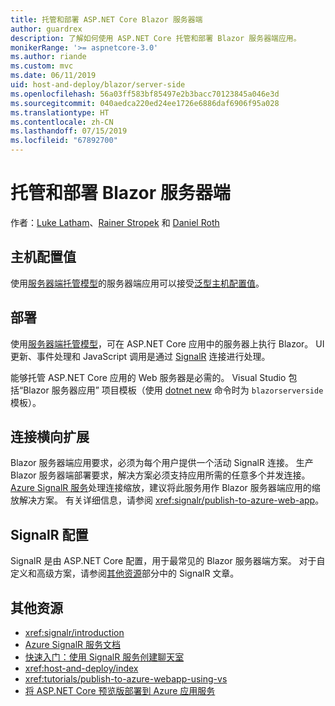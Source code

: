 ```yaml
---
title: 托管和部署 ASP.NET Core Blazor 服务器端
author: guardrex
description: 了解如何使用 ASP.NET Core 托管和部署 Blazor 服务器端应用。
monikerRange: '>= aspnetcore-3.0'
ms.author: riande
ms.custom: mvc
ms.date: 06/11/2019
uid: host-and-deploy/blazor/server-side
ms.openlocfilehash: 56a03ff583bf85497e2b3bacc70123845a046e3d
ms.sourcegitcommit: 040aedca220ed24ee1726e6886daf6906f95a028
ms.translationtype: HT
ms.contentlocale: zh-CN
ms.lasthandoff: 07/15/2019
ms.locfileid: "67892700"
---
```

# <a name="host-and-deploy-blazor-server-side"></a>托管和部署 Blazor 服务器端

作者：[Luke Latham](https://github.com/guardrex)、[Rainer Stropek](https://www.timecockpit.com) 和 [Daniel Roth](https://github.com/danroth27)

## <a name="host-configuration-values"></a>主机配置值

使用[服务器端托管模型](xref:blazor/hosting-models#server-side)的服务器端应用可以接受[泛型主机配置值](xref:fundamentals/host/generic-host#host-configuration)。

## <a name="deployment"></a>部署

使用[服务器端托管模型](xref:blazor/hosting-models#server-side)，可在 ASP.NET Core 应用中的服务器上执行 Blazor。 UI 更新、事件处理和 JavaScript 调用是通过 [SignalR](xref:signalr/introduction) 连接进行处理。

能够托管 ASP.NET Core 应用的 Web 服务器是必需的。 Visual Studio 包括“Blazor 服务器应用”  项目模板（使用 [dotnet new](/dotnet/core/tools/dotnet-new) 命令时为 `blazorserverside` 模板）。

## <a name="connection-scale-out"></a>连接横向扩展

Blazor 服务器端应用要求，必须为每个用户提供一个活动 SignalR 连接。 生产 Blazor 服务器端部署要求，解决方案必须支持应用所需的任意多个并发连接。 [Azure SignalR 服务](/azure/azure-signalr/)处理连接缩放，建议将此服务用作 Blazor 服务器端应用的缩放解决方案。 有关详细信息，请参阅 <xref:signalr/publish-to-azure-web-app>。

## <a name="signalr-configuration"></a>SignalR 配置

SignalR 是由 ASP.NET Core 配置，用于最常见的 Blazor 服务器端方案。 对于自定义和高级方案，请参阅[其他资源](#additional-resources)部分中的 SignalR 文章。

## <a name="additional-resources"></a>其他资源

* <xref:signalr/introduction>
* [Azure SignalR 服务文档](/azure/azure-signalr/)
* [快速入门：使用 SignalR 服务创建聊天室](/azure/azure-signalr/signalr-quickstart-dotnet-core)
* <xref:host-and-deploy/index>
* <xref:tutorials/publish-to-azure-webapp-using-vs>
* [将 ASP.NET Core 预览版部署到 Azure 应用服务](xref:host-and-deploy/azure-apps/index#deploy-aspnet-core-preview-release-to-azure-app-service)
